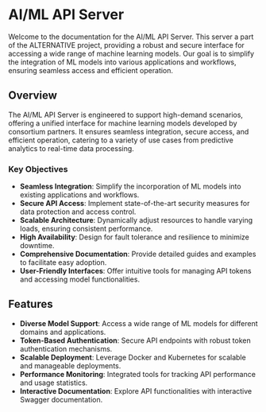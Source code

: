 # AI/ML API Server

Welcome to the documentation for the AI/ML API Server. This server a part of the ALTERNATIVE project, providing a robust and secure interface for accessing a wide range of machine learning models. Our goal is to simplify the integration of ML models into various applications and workflows, ensuring seamless access and efficient operation.

## Overview

The AI/ML API Server is engineered to support high-demand scenarios, offering a unified interface for machine learning models developed by consortium partners. It ensures seamless integration, secure access, and efficient operation, catering to a variety of use cases from predictive analytics to real-time data processing.

### Key Objectives

- **Seamless Integration**: Simplify the incorporation of ML models into existing applications and workflows.
- **Secure API Access**: Implement state-of-the-art security measures for data protection and access control.
- **Scalable Architecture**: Dynamically adjust resources to handle varying loads, ensuring consistent performance.
- **High Availability**: Design for fault tolerance and resilience to minimize downtime.
- **Comprehensive Documentation**: Provide detailed guides and examples to facilitate easy adoption.
- **User-Friendly Interfaces**: Offer intuitive tools for managing API tokens and accessing model functionalities.

## Features

- **Diverse Model Support**: Access a wide range of ML models for different domains and applications.
- **Token-Based Authentication**: Secure API endpoints with robust token authentication mechanisms.
- **Scalable Deployment**: Leverage Docker and Kubernetes for scalable and manageable deployments.
- **Performance Monitoring**: Integrated tools for tracking API performance and usage statistics.
- **Interactive Documentation**: Explore API functionalities with interactive Swagger documentation.
